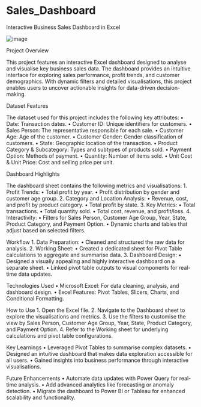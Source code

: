 # Sales_Dashboard

Interactive Business Sales Dashboard in Excel

![image](https://cdn.dribbble.com/users/1171108/screenshots/17556159/media/217d8103c9c85bff3288c9f73814d4a4.png)

Project Overview

This project features an interactive Excel dashboard designed to analyse and visualise key business sales data. The dashboard provides an intuitive interface for exploring sales performance, profit trends, and customer demographics. With dynamic filters and detailed visualisations, this project enables users to uncover actionable insights for data-driven decision-making.

Dataset Features

The dataset used for this project includes the following key attributes:
	•	Date: Transaction dates.
	•	Customer ID: Unique identifiers for customers.
	•	Sales Person: The representative responsible for each sale.
	•	Customer Age: Age of the customer.
	•	Customer Gender: Gender classification of customers.
	•	State: Geographic location of the transaction.
	•	Product Category & Subcategory: Types and subtypes of products sold.
	•	Payment Option: Methods of payment.
	•	Quantity: Number of items sold.
	•	Unit Cost & Unit Price: Cost and selling price per unit.

Dashboard Highlights

The dashboard sheet contains the following metrics and visualisations:
	1.	Profit Trends:
	•	Total profit by year.
	•	Profit distribution by gender and customer age group.
	2.	Category and Location Analysis:
	•	Revenue, cost, and profit by product category.
	•	Total profit by state.
	3.	Key Metrics:
	•	Total transactions.
	•	Total quantity sold.
	•	Total cost, revenue, and profit/loss.
	4.	Interactivity:
	•	Filters for Sales Person, Customer Age Group, Year, State, Product Category, and Payment Option.
	•	Dynamic charts and tables that adjust based on selected filters.

Workflow
	1.	Data Preparation:
	•	Cleaned and structured the raw data for analysis.
	2.	Working Sheet:
	•	Created a dedicated sheet for Pivot Table calculations to aggregate and summarise data.
	3.	Dashboard Design:
	•	Designed a visually appealing and highly interactive dashboard on a separate sheet.
	•	Linked pivot table outputs to visual components for real-time data updates.

Technologies Used
	•	Microsoft Excel: For data cleaning, analysis, and dashboard design.
	•	Excel Features: Pivot Tables, Slicers, Charts, and Conditional Formatting.

How to Use
	1.	Open the Excel file.
	2.	Navigate to the Dashboard sheet to explore the visualisations and metrics.
	3.	Use the filters to customise the view by Sales Person, Customer Age Group, Year, State, Product Category, and Payment Option.
	4.	Refer to the Working sheet for underlying calculations and pivot table configurations.

Key Learnings
	•	Leveraged Pivot Tables to summarise complex datasets.
	•	Designed an intuitive dashboard that makes data exploration accessible for all users.
	•	Gained insights into business performance through interactive visualisations.

Future Enhancements
	•	Automate data updates with Power Query for real-time analysis.
	•	Add advanced analytics like forecasting or anomaly detection.
	•	Migrate the dashboard to Power BI or Tableau for enhanced scalability and functionality.

